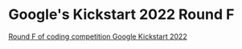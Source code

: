 # Google's Kickstart 2022 Round F

[Round F of coding competition Google Kickstart 2022](https://codingcompetitions.withgoogle.com/kickstart/round/00000000008cb409)
